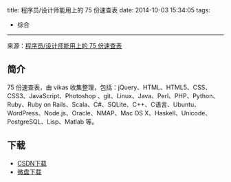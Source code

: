 title: 程序员/设计师能用上的 75 份速查表
date: 2014-10-03 15:34:05
tags:
  - 综合
---

来源：[程序员/设计师能用上的 75 份速查表](http://www.admin10000.com/document/4177.html)

<!--more-->

## 简介 ##

75 份速查表，由 vikas 收集整理，包括：jQuery、HTML、HTML5、CSS、CSS3、JavaScript、Photoshop 、git、Linux、Java、Perl、PHP、Python、Ruby、Ruby on Rails、Scala、C#、SQLite、C++、C语言、Ubuntu、WordPress、Node.js、Oracle、NMAP、Mac OS X、Haskell、Unicode、PostgreSQL、Lisp、Matlab 等。

## 下载 ##

+ [CSDN下载](http://download.csdn.net/detail/wizardforcel/8000001)
+ [微盘下载](http://vdisk.weibo.com/s/aADaW4YRfQZsp)